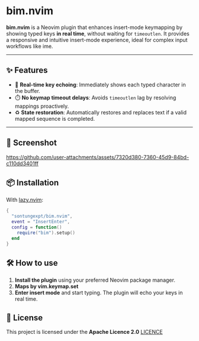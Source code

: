 # bim.nvim

**bim.nvim** is a Neovim plugin that enhances insert-mode keymapping by showing typed keys **in real time**, without waiting for `timeoutlen`. It provides a responsive and intuitive insert-mode experience, ideal for complex input workflows like ime.

---

## ✨ Features

- 🔁 **Real-time key echoing**: Immediately shows each typed character in the buffer.
- ⏱️ **No keymap timeout delays**: Avoids `timeoutlen` lag by resolving mappings proactively.
- ♻️ **State restoration**: Automatically restores and replaces text if a valid mapped sequence is completed.

---

## 📸 Screenshot

https://github.com/user-attachments/assets/7320d380-7360-45d9-84bd-c110dd3401ff


## 📦 Installation

With [lazy.nvim](https://github.com/folke/lazy.nvim):

```lua
{
  "sontungexpt/bim.nvim",
  event = "InsertEnter",
  config = function()
    require("bim").setup()
  end
}
```

## 🛠️ How to use

1. **Install the plugin** using your preferred Neovim package manager.
2. **Maps by vim.keymap.set**
3. **Enter insert mode** and start typing. The plugin will echo your keys in real time.

## 📜 License

This project is licensed under the **Apache Licence 2.0** [LICENCE](./LICENSE)

```

```
